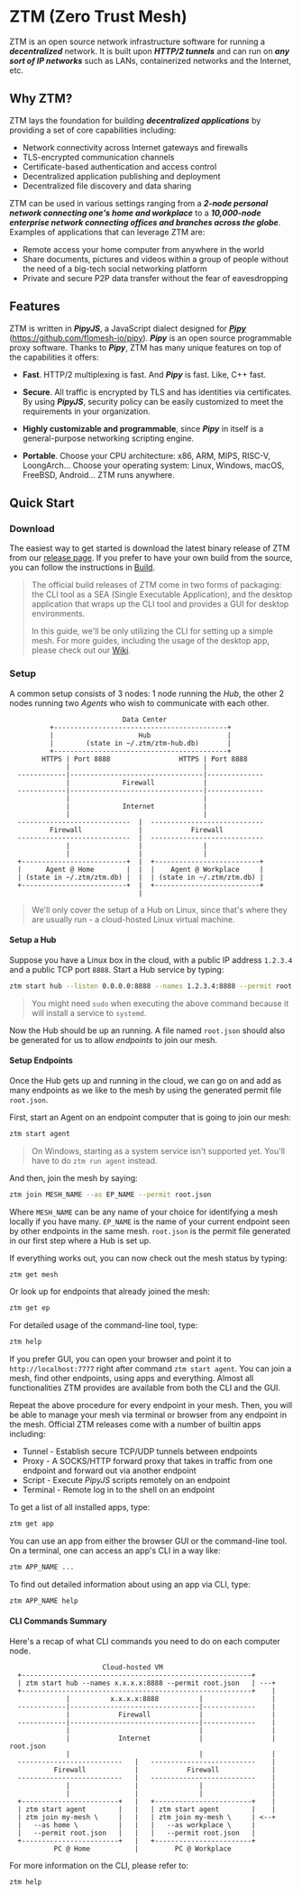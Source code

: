 # ZTM (Zero Trust Mesh)

ZTM is an open source network infrastructure software for running a ***decentralized*** network. It is built upon ***HTTP/2 tunnels*** and can run on ***any sort of IP networks*** such as LANs, containerized networks and the Internet, etc.

## Why ZTM?

ZTM lays the foundation for building ***decentralized applications*** by providing a set of core capabilities including:

* Network connectivity across Internet gateways and firewalls
* TLS-encrypted communication channels
* Certificate-based authentication and access control
* Decentralized application publishing and deployment
* Decentralized file discovery and data sharing

ZTM can be used in various settings ranging from a ***2-node personal network connecting one's home and workplace*** to a ***10,000-node enterprise network connecting offices and branches across the globe***. Examples of applications that can leverage ZTM are:

* Remote access your home computer from anywhere in the world
* Share documents, pictures and videos within a group of people without the need of a big-tech social networking platform
* Private and secure P2P data transfer without the fear of eavesdropping

## Features

ZTM is written in ***PipyJS***, a JavaScript dialect designed for [***Pipy***](https://github.com/flomesh-io/pipy) (https://github.com/flomesh-io/pipy). ***Pipy*** is an open source programmable proxy software. Thanks to ***Pipy***, ZTM has many unique features on top of the capabilities it offers:

* **Fast**. HTTP/2 multiplexing is fast. And ***Pipy*** is fast. Like, C++ fast.

* **Secure**. All traffic is encrypted by TLS and has identities via certificates. By using ***PipyJS***, security policy can be easily customized to meet the requirements in your organization.

* **Highly customizable and programmable**, since ***Pipy*** in itself is a general-purpose networking scripting engine.

* **Portable**. Choose your CPU architecture: x86, ARM, MIPS, RISC-V, LoongArch... Choose your operating system: Linux, Windows, macOS, FreeBSD, Android... ZTM runs anywhere.

## Quick Start

### Download

The easiest way to get started is download the latest binary release of ZTM from our [release page](https://github.com/flomesh-io/ztm/releases). If you prefer to have your own build from the source, you can follow the instructions in [Build](docs/Build.md).

> The official build releases of ZTM come in two forms of packaging: the CLI tool as a SEA (Single Executable Application), and the desktop application that wraps up the CLI tool and provides a GUI for desktop environments.
>
> In this guide, we'll be only utilizing the CLI for setting up a simple mesh. For more guides, including the usage of the desktop app, please check out our [Wiki](https://github.com/flomesh-io/ztm/wiki).

### Setup

A common setup consists of 3 nodes: 1 node running the *Hub*, the other 2 nodes running two *Agents* who wish to communicate with each other.

```
                            Data Center
          +-------------------------------------------+
          |                     Hub                   |
          |        (state in ~/.ztm/ztm-hub.db)       |
          +-------------------------------------------+
        HTTPS | Port 8888                 HTTPS | Port 8888
              |                                 |
  ------------|---------------------------------|--------------
              |             Firewall            |
  ------------|---------------------------------|--------------
              |                                 |
              |             Internet            |
              |                                 |
  ----------------------------  |  ----------------------------
          Firewall              |            Firewall
  ----------------------------  |  ----------------------------
              |                 |               |
              |                 |               |
  +--------------------------+  |  +--------------------------+
  |      Agent @ Home        |  |  |    Agent @ Workplace     |
  | (state in ~/.ztm/ztm.db) |  |  | (state in ~/.ztm/ztm.db) |
  +--------------------------+  |  +--------------------------+
                                |

```

> We'll only cover the setup of a Hub on Linux, since that's where they are usually run - a cloud-hosted Linux virtual machine.

#### Setup a Hub

Suppose you have a Linux box in the cloud, with a public IP address `1.2.3.4` and a public TCP port `8888`. Start a Hub service by typing:

```sh
ztm start hub --listen 0.0.0.0:8888 --names 1.2.3.4:8888 --permit root.json
```

> You might need `sudo` when executing the above command because it will install a service to `systemd`.

Now the Hub should be up an running. A file named `root.json` should also be generated for us to allow *endpoints* to join our mesh.

#### Setup Endpoints

Once the Hub gets up and running in the cloud, we can go on and add as many endpoints as we like to the mesh by using the generated permit file `root.json`.

First, start an Agent on an endpoint computer that is going to join our mesh:

```sh
ztm start agent
```

> On Windows, starting as a system service isn't supported yet. You'll have to do `ztm run agent` instead.

And then, join the mesh by saying:

```sh
ztm join MESH_NAME --as EP_NAME --permit root.json
```

Where `MESH_NAME` can be any name of your choice for identifying a mesh locally if you have many. `EP_NAME` is the name of your current endpoint seen by other endpoints in the same mesh. `root.json` is the permit file generated in our first step where a Hub is set up.

If everything works out, you can now check out the mesh status by typing:

```sh
ztm get mesh
```

Or look up for endpoints that already joined the mesh:

```sh
ztm get ep
```

For detailed usage of the command-line tool, type:

```sh
ztm help
```

If you prefer GUI, you can open your browser and point it to `http://localhost:7777` right after command `ztm start agent`. You can join a mesh, find other endpoints, using apps and everything. Almost all functionalities ZTM provides are available from both the CLI and the GUI.

Repeat the above procedure for every endpoint in your mesh. Then, you will be able to manage your mesh via terminal or browser from any endpoint in the mesh. Official ZTM releases come with a number of builtin apps including:

- Tunnel - Establish secure TCP/UDP tunnels between endpoints
- Proxy - A SOCKS/HTTP forward proxy that takes in traffic from one endpoint and forward out via another endpoint 
- Script - Execute *PipyJS* scripts remotely on an endpoint
- Terminal - Remote log in to the shell on an endpoint

To get a list of all installed apps, type:

```sh
ztm get app
```

You can use an app from either the browser GUI or the command-line tool. On a terminal, one can access an app's CLI in a way like:

```sh
ztm APP_NAME ...
```

To find out detailed information about using an app via CLI, type:

```sh
ztm APP_NAME help
```

#### CLI Commands Summary

Here's a recap of what CLI commands you need to do on each computer node.

```
                       Cloud-hosted VM
  +---------------------------------------------------------+
  | ztm start hub --names x.x.x.x:8888 --permit root.json   | ---+
  +---------------------------------------------------------+    |
              |          x.x.x.x:8888          |                 |
  ------------|--------------------------------|-------------    |
              |            Firewall            |                 |
  ------------|--------------------------------|-------------    |
              |                                |                 |
              |            Internet            |                 | root.json
              |                                |                 |
  --------------------------   |   --------------------------    |
           Firewall            |            Firewall             |
  --------------------------   |   --------------------------    |
              |                |               |                 |
              |                |               |                 |
  +------------------------+   |   +------------------------+    |
  | ztm start agent        |   |   | ztm start agent        |    |
  | ztm join my-mesh \     |   |   | ztm join my-mesh \     | <--+
  |   --as home \          |   |   |   --as workplace \     |
  |   --permit root.json   |   |   |   --permit root.json   |
  +------------------------+   |   +------------------------+
           PC @ Home           |         PC @ Workplace

```

For more information on the CLI, please refer to:

```sh
ztm help
```
